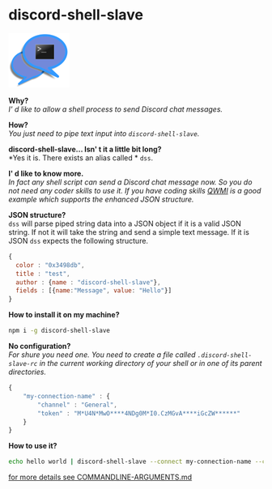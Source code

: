 # discord-shell-slave
![alt tag](ericlemerdy-Callout-chat-300px.png)

**Why?**  
*I' d like to allow a shell process to send Discord chat  messages.*

**How?**  
*You just need to pipe text input into ```discord-shell-slave```.*


**discord-shell-slave... Isn' t it a little bit long?**  
*Yes it is. There exists an alias called * ```dss```.

**I' d like to know more.**  
*In fact any shell script can send a Discord chat message now. So you do not need any coder skills to use it. If you have coding skills [QWMI](https://github.com/s-a/qwmi) is a good example which supports the enhanced JSON structure.*

**JSON structure?**  
```dss``` will parse piped string data into a  JSON object if it is a valid JSON string. If not it will take the string and send a simple text message. If it is JSON ```dss``` expects the following structure.
```javascript
{
  color : "0x3498db",
  title : "test",
  author : {name : "discord-shell-slave"},
  fields : [{name:"Message", value: "Hello"}]
}
```

**How to install it on my machine?**
```bash
npm i -g discord-shell-slave
```

**No configuration?**  
*For shure you need one. You need to create a file called ```.discord-shell-slave-rc``` in the current working directory of your shell or in one of its parent directories.*
```javascript
{
    "my-connection-name" : {
        "channel" : "General",
        "token" : "M*U4N*MwO****4NDg0M*I0.CzMGvA****iGcZW******"
    }
}
```

**How to use it?**
```bash
echo hello world | discord-shell-slave --connect my-connection-name --config /path/to/my/.discord-shell-slave-rc
```

[for more details see  COMMANDLINE-ARGUMENTS.md](/COMMANDLINE-ARGUMENTS.md)

